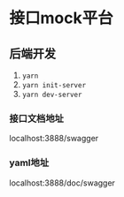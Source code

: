 # 接口mock平台


## 后端开发

1. `yarn`
2. `yarn init-server`
3. `yarn dev-server`

### 接口文档地址 

localhost:3888/swagger

### yaml地址

localhost:3888/doc/swagger